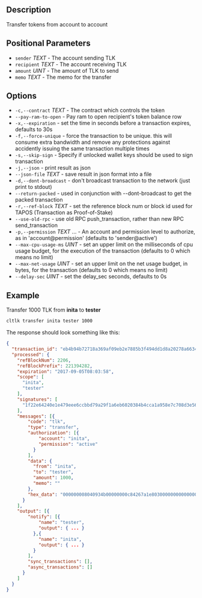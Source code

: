 ## Description
Transfer tokens from account to account

## Positional Parameters
- `sender` _TEXT_ - The account sending TLK
- `recipient` _TEXT_ - The account receiving TLK
- `amount` _UINT_ - The amount of TLK to send
- `memo` _TEXT_ - The memo for the transfer

## Options
- `-c,--contract` _TEXT_ - The contract which controls the token
- `--pay-ram-to-open` - Pay ram to open recipient's token balance row
- `-x,--expiration` - set the time in seconds before a transaction expires, defaults to 30s
- `-f,--force-unique` - force the transaction to be unique. this will consume extra bandwidth and remove any protections against accidently issuing the same transaction multiple times
- `-s,--skip-sign` - Specify if unlocked wallet keys should be used to sign transaction
- `-j,--json` - print result as json
- `--json-file` _TEXT_ - save result in json format into a file
- `-d,--dont-broadcast` - don't broadcast transaction to the network (just print to stdout)
- `--return-packed` - used in conjunction with --dont-broadcast to get the packed transaction
- `-r,--ref-block` _TEXT_ - set the reference block num or block id used for TAPOS (Transaction as Proof-of-Stake)
- `--use-old-rpc` - use old RPC push_transaction, rather than new RPC send_transaction
- `-p,--permission` _TEXT_ ... - An account and permission level to authorize, as in 'account@permission' (defaults to 'sender@active')
- `--max-cpu-usage-ms` _UINT_ - set an upper limit on the milliseconds of cpu usage budget, for the execution of the transaction (defaults to 0 which means no limit)
- `--max-net-usage` _UINT_ - set an upper limit on the net usage budget, in bytes, for the transaction (defaults to 0 which means no limit)
- `--delay-sec` _UINT_ - set the delay_sec seconds, defaults to 0s

## Example
Transfer 1000 TLK from **inita** to **tester**

```sh
cltlk transfer inita tester 1000
```
The response should look something like this:

```json
{
  "transaction_id": "eb4b94b72718a369af09eb2e7885b3f494dd1d8a20278a6634611d5edd76b703",
  "processed": {
    "refBlockNum": 2206,
    "refBlockPrefix": 221394282,
    "expiration": "2017-09-05T08:03:58",
    "scope": [
      "inita",
      "tester"
    ],
    "signatures": [
      "1f22e64240e1e479eee6ccbbd79a29f1a6eb6020384b4cca1a958e7c708d3e562009ae6e60afac96f9a3b89d729a50cd5a7b5a7a647540ba1678831bf970e83312"
    ],
    "messages": [{
        "code": "tlk",
        "type": "transfer",
        "authorization": [{
            "account": "inita",
            "permission": "active"
          }
        ],
        "data": {
          "from": "inita",
          "to": "tester",
          "amount": 1000,
          "memo": ""
        },
        "hex_data": "000000008040934b00000000c84267a1e80300000000000000"
      }
    ],
    "output": [{
        "notify": [{
            "name": "tester",
            "output": { ... }
          },{
            "name": "inita",
            "output": { ... }
          }
        ],
        "sync_transactions": [],
        "async_transactions": []
      }
    ]
  }
}
```
